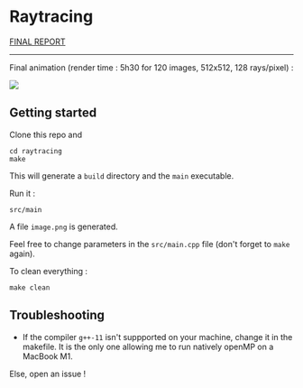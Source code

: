# Raytracing

[FINAL REPORT](./rapport.pdf)
___
Final animation (render time : 5h30 for 120 images, 512x512, 128 rays/pixel) :

![](anim.gif)


## Getting started
Clone this repo and

```
cd raytracing
make
```

This will generate a `build` directory and the `main` executable.

Run it :
```
src/main
```

A file `image.png` is generated. 

Feel free to change parameters in the `src/main.cpp` file (don't forget to `make` again).

To clean everything : 
```
make clean
```

## Troubleshooting
- If the compiler `g++-11` isn't suppported on your machine, change it in the makefile. It is the only one allowing me to run natively openMP on a MacBook M1. 

Else, open an issue !
